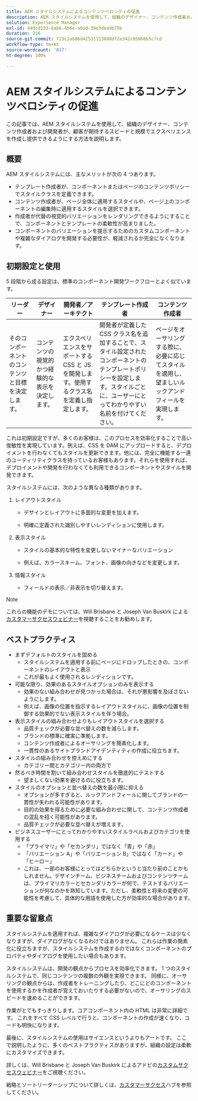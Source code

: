 ```yaml
---
title: AEM スタイルシステムによるコンテンツベロシティの促進
description: AEM スタイルシステムを使用して、組織のデザイナー、コンテンツ作成者および開発者が、顧客が期待するスピードと規模でエクスペリエンスを作成し提供できるようにする方法を説明します。
solution: Experience Manager
exl-id: 449cd133-6ab6-456e-a0ad-30e3dea9b75b
duration: 216
source-git-commit: f23c2ab86d42531113690df2e342c65060b5c7cd
workflow-type: tm+mt
source-wordcount: '817'
ht-degree: 100%

---
```


# AEM スタイルシステムによるコンテンツベロシティの促進

この記事では、AEM スタイルシステムを使用して、組織のデザイナー、コンテンツ作成者および開発者が、顧客が期待するスピードと規模でエクスペリエンスを作成し提供できるようにする方法を説明します。

## 概要

AEM スタイルシステムには、主なメリットが次の 4 つあります。

* テンプレート作成者が、コンポーネントまたはページのコンテンツポリシーでスタイルクラスを定義できます。
* コンテンツ作成者が、ページ全体に適用するスタイルや、ページ上のコンポーネントの編集時に適用するスタイルを選択できます。
* 作成者が代替の視覚的バリエーションをレンダリングできるようにすることで、コンポーネントとテンプレートの柔軟性が高まりました。
* コンポーネントのバリエーションを提示するためのカスタムコンポーネントや複雑なダイアログを開発する必要性が、軽減されるか完全になくなります。

## 初期設定と使用

5 段階から成る設定は、標準のコンポーネント開発ワークフローとよく似ています。

| **リーダー** | **デザイナー** | **開発者／アーキテクト** | **テンプレート作成者** | **コンテンツ作成者** |
| --- | --- | --- | --- | --- |
| そのコンポーネントのコンテンツと目標を決定します。 | コンテンツの視覚的かつ経験的な表示を決定します。 | エクスペリエンスをサポートする CSS と JS を開発します。使用するクラス名を定義し指定します。 | 開発者が定義した CSS クラス名を追加することで、スタイル設定されたコンポーネントのテンプレートポリシーを設定します。スタイルごとに、ユーザーにとってわかりやすい名前を付けてください。 | ページをオーサリングする際に、必要に応じてスタイルを適用し、望ましいルックアンドフィールを実現します。 |

これは初期設定ですが、多くのお客様は、このプロセスを効率化することで高い俊敏性を実現しています。例えば、CSS を DAM にアップロードすると、デプロイメントを行わなくてもスタイルを更新できます。他には、完全に機能する一連のユーティリティクラスを持っているお客様もあります。それらを使用すれば、デプロイメントや開発を行わなくても利用できるコンポーネントやスタイルを開発できます。

スタイルシステムには、次のような異なる種類があります。

1. レイアウトスタイル

   * デザインとレイアウトに多面的な変更を加えます。

   * 明確に定義された識別しやすいレンディションに使用します。

1. 表示スタイル
   * スタイルの基本的な特性を変更しないマイナーなバリエーション

   * 例えば、カラースキーム、フォント、画像の向きなどを変更します。

1. 情報スタイル

   * フィールドの表示／非表示を切り替えます。

>[!NOTE]
>
>これらの機能のデモについては、Will Brisbane と Joseph Van Buskirk による[カスタマーサクセスウェビナー](https://adobecustomersuccess.adobeconnect.com/pob610c9mffjmp4/)を視聴することをお勧めします。

## ベストプラクティス

* まずデフォルトのスタイルを固める
   * スタイルシステムを適用する前にページにドロップしたときの、コンポーネントのレイアウトと表示
   * これが最もよく使用されるレンディションです。
* 可能な限り、効果のあるスタイルオプションのみを表示する
   * 効果のない組み合わせが見つかった場合は、それが悪影響を及ぼさないようにします。
   * 例えば、画像の位置を指示するレイアウトスタイルに、画像の位置を制御する効果的でない表示スタイルを伴う場合。
* 表示スタイルの組み合わせよりもレイアウトスタイルを選択する
   * 品質チェックが必要な並べ替えの数を減らします。
   * ブランドの標準に確実に準拠します。
   * コンテンツ作成者によるオーサリングを簡素化します。
   * 一貫性のあるサイトブランドアイデンティティの作成に役立ちます。
* スタイルの組み合わせを控えめにする
   * カテゴリー間とカテゴリー内の両方で
* 然るべき時間を割いて組み合わせスタイルを徹底的にテストする
   * 望ましくない効果を避けるのに役立ちます。
* スタイルのオプションと並べ替えの数を最小限に抑える
   * オプションが多すぎると、ルックアンドフィールに関してブランドの一貫性が失われる可能性があります。
   * 目的の効果を得るために必要な組み合わせに関して、コンテンツ作成者の混乱を招く可能性があります。
   * 品質チェックが必要な並べ替えが増えます。
* ビジネスユーザーにとってわかりやすいスタイルラベルおよびカテゴリを使用する
   * 「プライマリ」や「セカンダリ」ではなく「青」や「赤」
   * 「バリエーション A」や「バリエーション B」ではなく「カード」や「ヒーロー」
   * これは、一部のお客様にとってはどちらかというと当たり前のことかもしれません。デザインチーム、ビジネスチームおよびコンテンツチームは、プライマリカラーとセカンダリカラーが何で、テストするバリエーションが何なのかを熟知しています。ただし、柔軟性と将来の変更の可能性を考慮して、具体的な用語を使用した方が効率的な場合があります。　

## 重要な留意点

スタイルシステムを適用すれば、複雑なダイアログが必要になるケースは少なくなりますが、ダイアログがなくなるわけではありません。 これらは作業の簡素化に役立ちますが、スタイルシステムを作成するのではなくコンポーネントのプロパティやダイアログを使用したい場合もあります。

スタイルシステムは、開発の観点からプロセスを効率化できます。 1 つのスタイルシステムで、同じコンテンツの複数の外観を実現できます。 同様に、オーサリングの観点からは、作成者をトレーニングしたり、どこにどのコンポーネントを使用するかを作成者が覚えておいたりする必要がないので、オーサリングのスピードを速めることができます。

作業がとてもすっきりします。コアコンポーネント内の HTML は非常に詳細です。 これをすべて CSS レベルで行うと、コンポーネントの作成が速くなり、コードも明快になります。

最後に、スタイルシステムの使用はサイエンスというよりもアートです。 ここで説明したように、多くのベストプラクティスがありますが、組織の設定は柔軟にカスタマイズできます。

詳しくは、Will Brisbane と Joseph Van Buskirk によるアドビの[カスタムサクセスウェビナー](https://adobecustomersuccess.adobeconnect.com/pob610c9mffjmp4/)をご視聴ください。

戦略とソートリーダーシップについて詳しくは、[カスタマーサクセス](https://experienceleague.adobe.com/docs/customer-success/customer-success/overview.html?lang=ja)ハブを参照してください。
